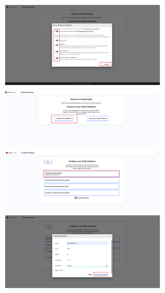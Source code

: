 





![image-20240108002458009](RedisInsight部署使用.assets/image-20240108002458009.png)





![image-20240108002538598](RedisInsight部署使用.assets/image-20240108002538598.png)





![image-20240108002559983](RedisInsight部署使用.assets/image-20240108002559983.png)



![image-20240108002732304](RedisInsight部署使用.assets/image-20240108002732304.png)